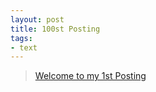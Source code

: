 ```yaml
---
layout: post
title: 100st Posting
tags: 
- text
---
```


> [Welcome to my 1st Posting](https://janghan-kor.tistory.com/57)
